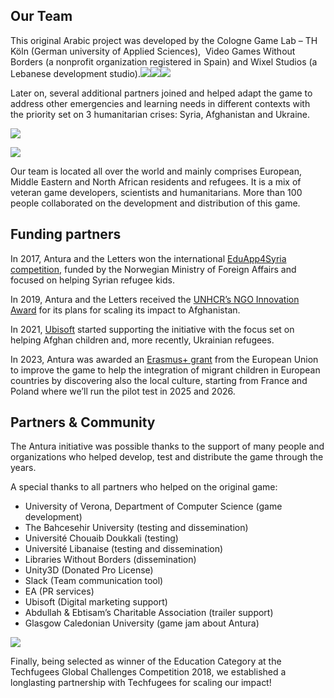 ## Our Team

This original Arabic project was developed by the Cologne Game Lab – TH Köln (German university of Applied Sciences),  Video Games Without Borders (a nonprofit organization registered in Spain) and Wixel Studios (a Lebanese development studio).[![](https://www.antura.org/wp-content/uploads/2017/01/CGL-TH_Logo-300x51.png)](http://www.colognegamelab.de/)[![](https://www.antura.org/wp-content/uploads/2017/03/VGWB_Logo_Horiz-300x65.jpg)](http://vgwb.org/)![](https://www.antura.org/wp-content/uploads/2017/01/WixelLogo_HiRes-300x180.png)

Later on, several additional partners joined and helped adapt the game to address other emergencies and learning needs in different contexts with the priority set on 3 humanitarian crises: Syria, Afghanistan and Ukraine.

![](https://www.antura.org/wp-content/uploads/2022/07/Partners_01.png)

![](https://www.antura.org/wp-content/uploads/2022/07/Partners_02.png)

Our team is located all over the world and mainly comprises European, Middle Eastern and North African residents and refugees. It is a mix of veteran game developers, scientists and humanitarians. More than 100 people collaborated on the development and distribution of this game.

## Funding partners

In 2017, Antura and the Letters won the international [EduApp4Syria competition](https://www.norad.no/en/front/thematic-areas/education/innovation/eduapp4syria/), funded by the Norwegian Ministry of Foreign Affairs and focused on helping Syrian refugee kids.

In 2019, Antura and the Letters received the [UNHCR’s NGO Innovation Award](https://www.unhcr.org/innovation/innovation-award-2019/) for its plans for scaling its impact to Afghanistan.

In 2021, [Ubisoft](https://www.ubisoft.com/en-us/company/about-us/) started supporting the initiative with the focus set on helping Afghan children and, more recently, Ukrainian refugees.

In 2023, Antura was awarded an [Erasmus+ grant](https://erasmus-plus.ec.europa.eu/) from the European Union to improve the game to help the integration of migrant children in European countries by discovering also the local culture, starting from France and Poland where we’ll run the pilot test in 2025 and 2026.

## Partners & Community

The Antura initiative was possible thanks to the support of many people and organizations who helped develop, test and distribute the game through the years.

A special thanks to all partners who helped on the original game:

-   University of Verona, Department of Computer Science (game development)
-   The Bahcesehir University (testing and dissemination)
-   Université Chouaib Doukkali (testing)
-   Université Libanaise (testing and dissemination)
-   Libraries Without Borders (dissemination)
-   Unity3D (Donated Pro License)
-   Slack (Team communication tool)
-   EA (PR services)
-   Ubisoft (Digital marketing support)
-   Abdullah & Ebtisam’s Charitable Association (trailer support)
-   Glasgow Caledonian University (game jam about Antura)

[![](https://www.antura.org/wp-content/uploads/2019/02/Techfugees_logo_very_small.png)](http://techfugees.com)

Finally, being selected as winner of the Education Category at the Techfugees Global Challenges Competition 2018, we established a longlasting partnership with Techfugees for scaling our impact!